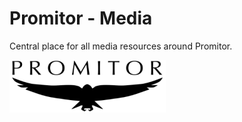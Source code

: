 # Promitor - Media

Central place for all media resources around Promitor.

![Logo](./logos/promitor-small.png)